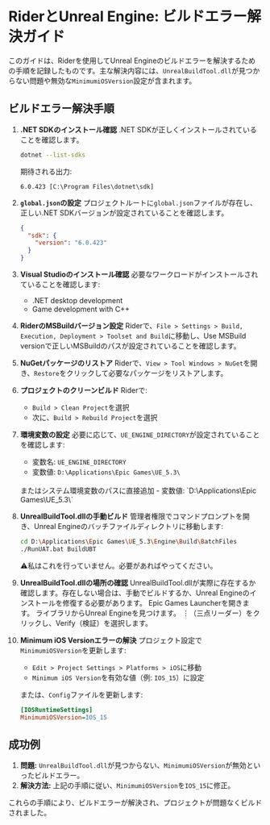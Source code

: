 
# RiderとUnreal Engine: ビルドエラー解決ガイド

このガイドは、Riderを使用してUnreal Engineのビルドエラーを解決するための手順を記録したものです。主な解決内容には、`UnrealBuildTool.dll`が見つからない問題や無効な`MinimumiOSVersion`設定が含まれます。

## ビルドエラー解決手順

1. **.NET SDKのインストール確認**
   .NET SDKが正しくインストールされていることを確認します。
   ```sh
   dotnet --list-sdks
   ```
   期待される出力:
   ```plaintext
   6.0.423 [C:\Program Files\dotnet\sdk]
   ```

2. **`global.json`の設定**
   プロジェクトルートに`global.json`ファイルが存在し、正しい.NET SDKバージョンが設定されていることを確認します。
   ```json
   {
     "sdk": {
       "version": "6.0.423"
     }
   }
   ```

3. **Visual Studioのインストール確認**
   必要なワークロードがインストールされていることを確認します:
   - .NET desktop development
   - Game development with C++

4. **RiderのMSBuildバージョン設定**
   Riderで、`File > Settings > Build, Execution, Deployment > Toolset and Build`に移動し、Use MSBuild versionで正しいMSBuildのパスが設定されていることを確認します。

5. **NuGetパッケージのリストア**
   Riderで、`View > Tool Windows > NuGet`を開き、`Restore`をクリックして必要なパッケージをリストアします。

6. **プロジェクトのクリーンビルド**
   Riderで:
   - `Build > Clean Project`を選択
   - 次に、`Build > Rebuild Project`を選択

7. **環境変数の設定**
   必要に応じて、`UE_ENGINE_DIRECTORY`が設定されていることを確認します:
   - 変数名: `UE_ENGINE_DIRECTORY`
   - 変数値: `D:\Applications\Epic Games\UE_5.3\`
   <br>
   またはシステム環境変数のパスに直接追加
   - 変数値: `D:\Applications\Epic Games\UE_5.3\`

8. **UnrealBuildTool.dllの手動ビルド**
   管理者権限でコマンドプロンプトを開き、Unreal Engineのバッチファイルディレクトリに移動します:
   ```sh
   cd D:\Applications\Epic Games\UE_5.3\Engine\Build\BatchFiles
   ./RunUAT.bat BuildUBT
   ```
   ⚠︎私はこれを行っていません。必要があればやってください。

9. **UnrealBuildTool.dllの場所の確認**
    UnrealBuildTool.dllが実際に存在するか確認します。存在しない場合は、手動でビルドするか、Unreal Engineのインストールを修復する必要があります。
    Epic Games Launcherを開きます。
    ライブラリからUnreal Engineを見つけます。
    ⋮（三点リーダー）をクリックし、Verify（検証）を選択します。

10. **Minimum iOS Versionエラーの解決**
    プロジェクト設定で`MinimumiOSVersion`を更新します:
    - `Edit > Project Settings > Platforms > iOS`に移動
    - `Minimum iOS Version`を有効な値（例: `IOS_15`）に設定

    または、`Config`ファイルを更新します:
    ```ini
    [IOSRuntimeSettings]
    MinimumiOSVersion=IOS_15
    ```

## 成功例
1. **問題:** `UnrealBuildTool.dll`が見つからない、`MinimumiOSVersion`が無効といったビルドエラー。
2. **解決方法:** 上記の手順に従い、`MinimumiOSVersion`を`IOS_15`に修正。

これらの手順により、ビルドエラーが解決され、プロジェクトが問題なくビルドされました。
